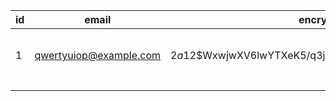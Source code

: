 | id  | email                                | encrypted_password                                                                              | reset_password_token | reset_password_sent_at | remember_created_at | sign_in_count | current_sign_in_at        | last_sign_in_at           | current_sign_in_ip | last_sign_in_ip | confirmation_token   | confirmed_at               | confirmation_sent_at       | unconfirmed_email | failed_attempts | unlock_token | locked_at | created_at                 | updated_at                 | name       | telephone   | birth_date          | profile | location | website | uid                                  | provider |
| --- | ---------------------- | ------------------------------------------------------------ | -------------------- | ---------------------- | ------------------- | ------------- | ------------------------- | ------------------------- | ------------------ | --------------- | -------------------- | -------------------------- | -------------------------- | ----------------- | --------------- | ------------ | --------- | -------------------------- | -------------------------- | ---------- | ----------- | ------------------- | ------- | -------- | ------- | ------------------------------------ | -------- |
| 1   | qwertyuiop@example.com | $2a$12$WxwjwXV6lwYTXeK5/q3jq.uDM9rhPL7ISVb6TePPXHIBhMYAEPmOS |                                      |                                        |                                      | 1                     | 2024-04-09 13:21:50.57908 | 2024-04-09 13:21:50.57908 | 172.18.0.1         | 172.18.0.1      | Gi7sdPmHySRxmAqy3E1S | 2024-04-09 13:21:33.670764 | 2024-04-09 13:21:10.327375 |                   | 0               |              |           | 2024-04-09 13:21:09.723859 | 2024-04-09 13:21:50.579368 | qwertyuiop | 08012345678 | 2000-01-01 00:00:00 |         |          |         | 25466816-7b2c-4975-9a27-5ffcba3700f2 |          |
|     |                        |                                                              |                      |                        |                     |               |                           |                           |                    |                 |                      |                            |                            |                   |                 |              |           |                            |                            |            |             |                     |         |          |         |                                      |          |
|     |                        |                                                              |                      |                        |                     |               |                           |                           |                    |                 |                      |                            |                            |                   |                 |              |           |                            |                            |            |             |                     |         |          |         |                                      |          |
